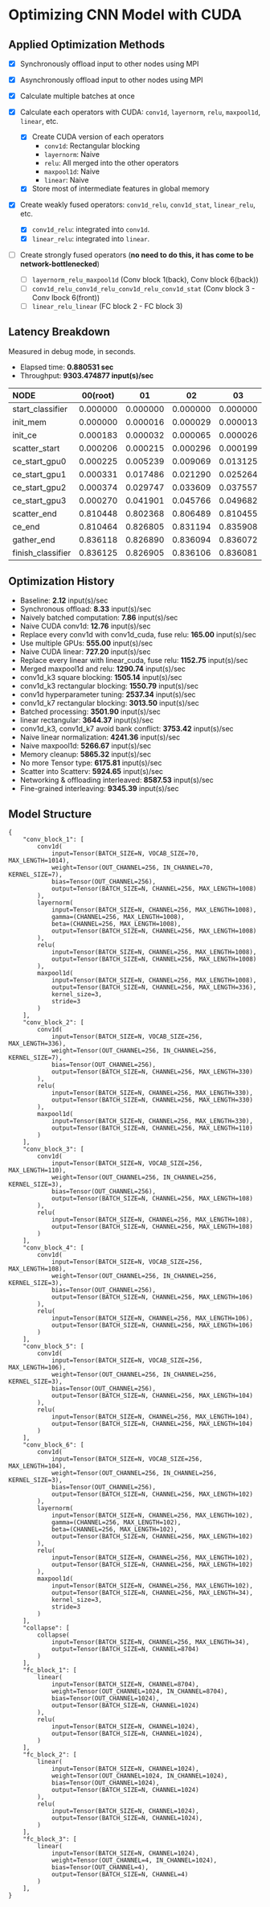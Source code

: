# Optimizing CNN Model with CUDA

## Applied Optimization Methods

- [x] Synchronously offload input to other nodes using MPI

- [x] Asynchronously offload input to other nodes using MPI

- [x] Calculate multiple batches at once

- [x] Calculate each operators with CUDA: `conv1d`, `layernorm`, `relu`, `maxpool1d`, `linear`, etc.
    - [x] Create CUDA version of each operators
        - `conv1d`: Rectangular blocking
        - `layernorm`: Naive
        - `relu`: All merged into the other operators
        - `maxpool1d`: Naive
        - `linear`: Naive
    - [x] Store most of intermediate features in global memory

- [x] Create weakly fused operators: `conv1d_relu`, `conv1d_stat`, `linear_relu`, etc.
    - [x] `conv1d_relu`: integrated into `conv1d`.
    - [x] `linear_relu`: integrated into `linear`.

- [ ] Create strongly fused operators (**no need to do this, it has come to be network-bottlenecked**)
    - [ ] `layernorm_relu_maxpool1d` (Conv block 1(back), Conv block 6(back))
    - [ ] `conv1d_relu_conv1d_relu_conv1d_relu_conv1d_stat` (Conv block 3 - Conv lbock 6(front))
    - [ ] `linear_relu_linear` (FC block 2 - FC block 3)

## Latency Breakdown

Measured in debug mode, in seconds.

- Elapsed time: **0.880531 sec**
- Throughput: **9303.474877 input(s)/sec**

| NODE              | 00(root) | 01       | 02       | 03       |
|:------------------|:--------:|:--------:|:--------:|:--------:|
| start_classifier  | 0.000000 | 0.000000 | 0.000000 | 0.000000 |
| init_mem          | 0.000000 | 0.000016 | 0.000029 | 0.000013 |
| init_ce           | 0.000183 | 0.000032 | 0.000065 | 0.000026 |
| scatter_start     | 0.000206 | 0.000215 | 0.000296 | 0.000199 |
| ce_start_gpu0     | 0.000225 | 0.005239 | 0.009069 | 0.013125 |
| ce_start_gpu1     | 0.000331 | 0.017486 | 0.021290 | 0.025264 |
| ce_start_gpu2     | 0.000374 | 0.029747 | 0.033609 | 0.037557 |
| ce_start_gpu3     | 0.000270 | 0.041901 | 0.045766 | 0.049682 |
| scatter_end       | 0.810448 | 0.802368 | 0.806489 | 0.810455 |
| ce_end            | 0.810464 | 0.826805 | 0.831194 | 0.835908 |
| gather_end        | 0.836118 | 0.826890 | 0.836094 | 0.836072 |
| finish_classifier | 0.836125 | 0.826905 | 0.836106 | 0.836081 |


## Optimization History
- Baseline: **2.12** input(s)/sec
- Synchronous offload: **8.33** input(s)/sec
- Naively batched computation: **7.86** input(s)/sec
- Naive CUDA conv1d: **12.76** input(s)/sec
- Replace every conv1d with conv1d_cuda, fuse relu: **165.00** input(s)/sec
- Use multiple GPUs: **555.00** input(s)/sec
- Naive CUDA linear: **727.20** input(s)/sec
- Replace every linear with linear_cuda, fuse relu: **1152.75** input(s)/sec
- Merged maxpool1d and relu: **1290.74** input(s)/sec
- conv1d_k3 square blocking: **1505.14** input(s)/sec
- conv1d_k3 rectangular blocking: **1550.79** input(s)/sec
- conv1d hyperparameter tuning: **2537.34** input(s)/sec
- conv1d_k7 rectangular blocking: **3013.50** input(s)/sec
- Batched processing: **3501.90** input(s)/sec
- linear rectangular: **3644.37** input(s)/sec
- conv1d_k3, conv1d_k7 avoid bank conflict: **3753.42** input(s)/sec
- Naive linear normalization: **4241.36** input(s)/sec
- Naive maxpool1d: **5266.67** input(s)/sec
- Memory cleanup: **5865.32** input(s)/sec
- No more Tensor type: **6175.81** input(s)/sec
- Scatter into Scatterv: **5924.65** input(s)/sec
- Networking & offloading interleaved: **8587.53** input(s)/sec
- Fine-grained interleaving: **9345.39** input(s)/sec

## Model Structure

```
{
    "conv_block_1": [
        conv1d(
            input=Tensor(BATCH_SIZE=N, VOCAB_SIZE=70, MAX_LENGTH=1014),
            weight=Tensor(OUT_CHANNEL=256, IN_CHANNEL=70, KERNEL_SIZE=7),
            bias=Tensor(OUT_CHANNEL=256),
            output=Tensor(BATCH_SIZE=N, CHANNEL=256, MAX_LENGTH=1008)
        ),
        layernorm(
            input=Tensor(BATCH_SIZE=N, CHANNEL=256, MAX_LENGTH=1008),
            gamma=(CHANNEL=256, MAX_LENGTH=1008),
            beta=(CHANNEL=256, MAX_LENGTH=1008),
            output=Tensor(BATCH_SIZE=N, CHANNEL=256, MAX_LENGTH=1008)
        ),
        relu(
            input=Tensor(BATCH_SIZE=N, CHANNEL=256, MAX_LENGTH=1008),
            output=Tensor(BATCH_SIZE=N, CHANNEL=256, MAX_LENGTH=1008)
        ),
        maxpool1d(
            input=Tensor(BATCH_SIZE=N, CHANNEL=256, MAX_LENGTH=1008),
            output=Tensor(BATCH_SIZE=N, CHANNEL=256, MAX_LENGTH=336),
            kernel_size=3,
            stride=3
        )
    ],
    "conv_block_2": [
        conv1d(
            input=Tensor(BATCH_SIZE=N, VOCAB_SIZE=256, MAX_LENGTH=336),
            weight=Tensor(OUT_CHANNEL=256, IN_CHANNEL=256, KERNEL_SIZE=7),
            bias=Tensor(OUT_CHANNEL=256),
            output=Tensor(BATCH_SIZE=N, CHANNEL=256, MAX_LENGTH=330)
        ),
        relu(
            input=Tensor(BATCH_SIZE=N, CHANNEL=256, MAX_LENGTH=330),
            output=Tensor(BATCH_SIZE=N, CHANNEL=256, MAX_LENGTH=330)
        ),
        maxpool1d(
            input=Tensor(BATCH_SIZE=N, CHANNEL=256, MAX_LENGTH=330),
            output=Tensor(BATCH_SIZE=N, CHANNEL=256, MAX_LENGTH=110)
        )
    ],
    "conv_block_3": [
        conv1d(
            input=Tensor(BATCH_SIZE=N, VOCAB_SIZE=256, MAX_LENGTH=110),
            weight=Tensor(OUT_CHANNEL=256, IN_CHANNEL=256, KERNEL_SIZE=3),
            bias=Tensor(OUT_CHANNEL=256),
            output=Tensor(BATCH_SIZE=N, CHANNEL=256, MAX_LENGTH=108)
        ),
        relu(
            input=Tensor(BATCH_SIZE=N, CHANNEL=256, MAX_LENGTH=108),
            output=Tensor(BATCH_SIZE=N, CHANNEL=256, MAX_LENGTH=108)
        )
    ],
    "conv_block_4": [
        conv1d(
            input=Tensor(BATCH_SIZE=N, VOCAB_SIZE=256, MAX_LENGTH=108),
            weight=Tensor(OUT_CHANNEL=256, IN_CHANNEL=256, KERNEL_SIZE=3),
            bias=Tensor(OUT_CHANNEL=256),
            output=Tensor(BATCH_SIZE=N, CHANNEL=256, MAX_LENGTH=106)
        ),
        relu(
            input=Tensor(BATCH_SIZE=N, CHANNEL=256, MAX_LENGTH=106),
            output=Tensor(BATCH_SIZE=N, CHANNEL=256, MAX_LENGTH=106)
        )
    ],
    "conv_block_5": [
        conv1d(
            input=Tensor(BATCH_SIZE=N, VOCAB_SIZE=256, MAX_LENGTH=106),
            weight=Tensor(OUT_CHANNEL=256, IN_CHANNEL=256, KERNEL_SIZE=3),
            bias=Tensor(OUT_CHANNEL=256),
            output=Tensor(BATCH_SIZE=N, CHANNEL=256, MAX_LENGTH=104)
        ),
        relu(
            input=Tensor(BATCH_SIZE=N, CHANNEL=256, MAX_LENGTH=104),
            output=Tensor(BATCH_SIZE=N, CHANNEL=256, MAX_LENGTH=104)
        )
    ],
    "conv_block_6": [
        conv1d(
            input=Tensor(BATCH_SIZE=N, VOCAB_SIZE=256, MAX_LENGTH=104),
            weight=Tensor(OUT_CHANNEL=256, IN_CHANNEL=256, KERNEL_SIZE=3),
            bias=Tensor(OUT_CHANNEL=256),
            output=Tensor(BATCH_SIZE=N, CHANNEL=256, MAX_LENGTH=102)
        ),
        layernorm(
            input=Tensor(BATCH_SIZE=N, CHANNEL=256, MAX_LENGTH=102),
            gamma=(CHANNEL=256, MAX_LENGTH=102),
            beta=(CHANNEL=256, MAX_LENGTH=102),
            output=Tensor(BATCH_SIZE=N, CHANNEL=256, MAX_LENGTH=102)
        ),
        relu(
            input=Tensor(BATCH_SIZE=N, CHANNEL=256, MAX_LENGTH=102),
            output=Tensor(BATCH_SIZE=N, CHANNEL=256, MAX_LENGTH=102)
        ),
        maxpool1d(
            input=Tensor(BATCH_SIZE=N, CHANNEL=256, MAX_LENGTH=102),
            output=Tensor(BATCH_SIZE=N, CHANNEL=256, MAX_LENGTH=34),
            kernel_size=3,
            stride=3
        )
    ],
    "collapse": [
        collapse(
            input=Tensor(BATCH_SIZE=N, CHANNEL=256, MAX_LENGTH=34),
            output=Tensor(BATCH_SIZE=N, CHANNEL=8704)
        )
    ],
    "fc_block_1": [
        linear(
            input=Tensor(BATCH_SIZE=N, CHANNEL=8704),
            weight=Tensor(OUT_CHANNEL=1024, IN_CHANNEL=8704),
            bias=Tensor(OUT_CHANNEL=1024),
            output=Tensor(BATCH_SIZE=N, CHANNEL=1024)
        ),
        relu(
            input=Tensor(BATCH_SIZE=N, CHANNEL=1024),
            output=Tensor(BATCH_SIZE=N, CHANNEL=1024),
        )
    ],
    "fc_block_2": [
        linear(
            input=Tensor(BATCH_SIZE=N, CHANNEL=1024),
            weight=Tensor(OUT_CHANNEL=1024, IN_CHANNEL=1024),
            bias=Tensor(OUT_CHANNEL=1024),
            output=Tensor(BATCH_SIZE=N, CHANNEL=1024)
        ),
        relu(
            input=Tensor(BATCH_SIZE=N, CHANNEL=1024),
            output=Tensor(BATCH_SIZE=N, CHANNEL=1024),
        )
    ],
    "fc_block_3": [
        linear(
            input=Tensor(BATCH_SIZE=N, CHANNEL=1024),
            weight=Tensor(OUT_CHANNEL=4, IN_CHANNEL=1024),
            bias=Tensor(OUT_CHANNEL=4),
            output=Tensor(BATCH_SIZE=N, CHANNEL=4)
        )
    ],
}
```